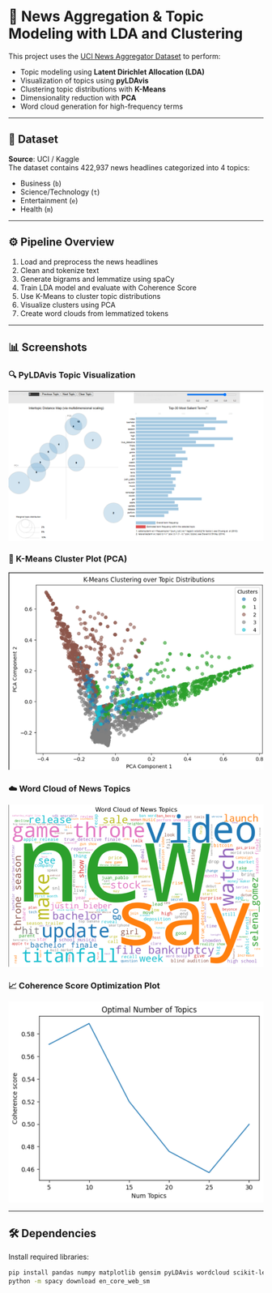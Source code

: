 # 📰 News Aggregation & Topic Modeling with LDA and Clustering

This project uses the [UCI News Aggregator Dataset](https://www.kaggle.com/datasets/uciml/news-aggregator-dataset) to perform:
- Topic modeling using **Latent Dirichlet Allocation (LDA)**
- Visualization of topics using **pyLDAvis**
- Clustering topic distributions with **K-Means**
- Dimensionality reduction with **PCA**
- Word cloud generation for high-frequency terms

---

## 📁 Dataset

**Source**: UCI / Kaggle  
The dataset contains 422,937 news headlines categorized into 4 topics:
- Business (`b`)
- Science/Technology (`t`)
- Entertainment (`e`)
- Health (`m`)

---

## ⚙️ Pipeline Overview

1. Load and preprocess the news headlines
2. Clean and tokenize text
3. Generate bigrams and lemmatize using spaCy
4. Train LDA model and evaluate with Coherence Score
5. Use K-Means to cluster topic distributions
6. Visualize clusters using PCA
7. Create word clouds from lemmatized tokens

---

## 📊 Screenshots

### 🔍 PyLDAvis Topic Visualization
![Screenshot 1](news_Aggregation_us_ml/Screenshot%202025-06-19%20012316.png)

### 📌 K-Means Cluster Plot (PCA)
![Screenshot 2](news_Aggregation_us_ml/Screenshot%202025-06-19%20012341.png)

### ☁️ Word Cloud of News Topics
![Screenshot 3](news_Aggregation_us_ml/Screenshot%202025-06-19%20012350.png)

### 📈 Coherence Score Optimization Plot
![Screenshot 4](news_Aggregation_us_ml/Screenshot%202025-06-19%20012744.png)

---

## 🛠 Dependencies

Install required libraries:

```bash
pip install pandas numpy matplotlib gensim pyLDAvis wordcloud scikit-learn spacy nltk
python -m spacy download en_core_web_sm
